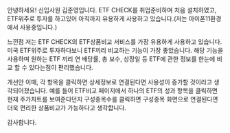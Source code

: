 안녕하세요! 신입사원 김준영입니다.
ETF CHECK를 취업준비하며 처음 설치하였고,
ETF위주로 투자를 하고있어 아직까지 유용하게 사용하고 있습니다.(저는 아이폰11환경에서 사용중입니다.)

느낀점
저는 ETF CHECK의 ETF상품비교 서비스를 가장 유용하게 사용하고 있습니다.
미국 ETF위주로 투자하다보니 ETF끼리 비교하는 기능이 가장 좋았습니다.
해당 기능을 사용하며 원하는 ETF 끼리 연 배당률, 총 보수, 상장일 등 ETF에 관한 정보를 한눈에 비교 할 수 있다는점이 편리했습니다.

개선안
이때, 각 항목을 클릭하면 상세정보로 연결된다면 사용성이 증가할 것이라고 생각되어졌습니다.
예를 들어 ETF비교 페이지에서 하나의 ETF의 성과 항목을 클릭하면 현재 주가차트를 보여준다던지
구성종목수를 클릭하면 구성종목 화면으로 연결된다면 더욱 편리한 상품비교가 가능하다고 생각합니다.


감사합니다.

